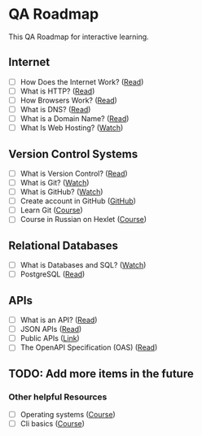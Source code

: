 # QA Roadmap

This QA Roadmap for interactive learning.

## Internet
- [ ] How Does the Internet Work? ([Read](http://web.stanford.edu/class/msande91si/www-spr04/readings/week1/InternetWhitepaper.htm))
- [ ] What is HTTP? ([Read](https://www.cloudflare.com/en-gb/learning/ddos/glossary/hypertext-transfer-protocol-http/))
- [ ] How Browsers Work? ([Read](https://web.dev/howbrowserswork/))
- [ ] What is DNS? ([Read](https://www.cloudflare.com/en-gb/learning/dns/what-is-dns/))
- [ ] What is a Domain Name? ([Read](https://developer.mozilla.org/en-US/docs/Learn/Common_questions/What_is_a_domain_name))
- [ ] What Is Web Hosting? ([Watch](https://www.youtube.com/watch?v=htbY9-yggB0))

## Version Control Systems
- [ ] What is Version Control? ([Read](https://www.atlassian.com/git/tutorials/what-is-version-control))
- [ ] What is Git? ([Watch](https://www.youtube.com/watch?v=SWYqp7iY_Tc))
- [ ] What is GitHub? ([Watch](https://www.youtube.com/watch?v=w3jLJU7DT5E))
- [ ] Create account in GitHub ([GitHub](https://github.com/))
- [ ] Learn Git ([Course](https://github.com/jlord/git-it-electron))
- [ ] Course in Russian on Hexlet ([Course](https://ru.hexlet.io/courses/intro_to_git))

## Relational Databases
- [ ] What is Databases and SQL? ([Watch](https://www.edx.org/course/databases-5-sql))
- [ ] PostgreSQL ([Read](https://www.geeksforgeeks.org/what-is-postgresql-introduction/))

## APIs
- [ ] What is an API? ([Read](https://aws.amazon.com/what-is/api/))
- [ ] JSON APIs ([Read](https://jsonapi.org/implementations/))
- [ ] Public APIs ([Link](https://github.com/public-apis/public-apis))
- [ ] The OpenAPI Specification (OAS) ([Read](https://swagger.io/specification/))

## TODO: Add more items in the future

### Other helpful Resources
- [ ] Operating systems ([Course](https://ru.hexlet.io/courses/operating_systems))
- [ ] Cli basics ([Course](https://ru.hexlet.io/courses/cli-basics))